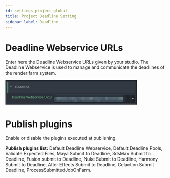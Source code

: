 ```yaml
---
id: settings_project_global
title: Project Deadline Setting
sidebar_label: Deadline
---
```


# Deadline Webservice URLs
Enter here the Deadline Webservice URLs given by your studio. The Deadline Webservice is used to manage and communicate the deadlines of the render farm system.

![Deadline Webservice URLs](assets/settings_project_deadline.png)

# Publish plugins

Enable or disable the plugins executed at publishing.

**Publish plugins list:** Default Deadline Webservice, Default Deadline Pools, Validate Expected Files, Maya Submit to Deadline, 3dsMax Submit to Deadline, Fusion submit to Deadline, Nuke Submit to Deadline, Harmony Submit to Deadline, After Effects Submit to Deadline, Celaction Submit Deadline, ProcessSubmittedJobOnFarm.
